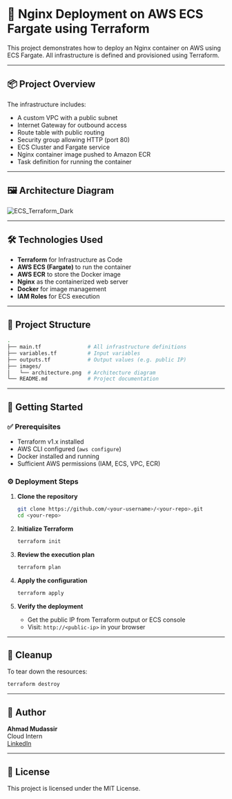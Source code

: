 # 🚀 Nginx Deployment on AWS ECS Fargate using Terraform

This project demonstrates how to deploy an Nginx container on AWS using ECS Fargate. All infrastructure is defined and provisioned using Terraform.

---

## 📦 Project Overview

The infrastructure includes:

- A custom VPC with a public subnet
- Internet Gateway for outbound access
- Route table with public routing
- Security group allowing HTTP (port 80)
- ECS Cluster and Fargate service
- Nginx container image pushed to Amazon ECR
- Task definition for running the container

---

## 🖼 Architecture Diagram

![ECS_Terraform_Dark](https://github.com/user-attachments/assets/f074e36b-a237-4a73-962f-05557902ca57)


---

## 🛠 Technologies Used

- **Terraform** for Infrastructure as Code
- **AWS ECS (Fargate)** to run the container
- **AWS ECR** to store the Docker image
- **Nginx** as the containerized web server
- **Docker** for image management
- **IAM Roles** for ECS execution

---

## 📁 Project Structure

```bash
.
├── main.tf               # All infrastructure definitions
├── variables.tf          # Input variables
├── outputs.tf            # Output values (e.g. public IP)
├── images/
│   └── architecture.png  # Architecture diagram
└── README.md             # Project documentation
```

---

## 🚀 Getting Started

### ✅ Prerequisites

- Terraform v1.x installed
- AWS CLI configured (`aws configure`)
- Docker installed and running
- Sufficient AWS permissions (IAM, ECS, VPC, ECR)

### ⚙️ Deployment Steps

1. **Clone the repository**
   ```bash
   git clone https://github.com/<your-username>/<your-repo>.git
   cd <your-repo>
   ```

2. **Initialize Terraform**
   ```bash
   terraform init
   ```

3. **Review the execution plan**
   ```bash
   terraform plan
   ```

4. **Apply the configuration**
   ```bash
   terraform apply
   ```

5. **Verify the deployment**
   - Get the public IP from Terraform output or ECS console
   - Visit: `http://<public-ip>` in your browser

---

## 🧹 Cleanup

To tear down the resources:

```bash
terraform destroy
```

---

## 🙋 Author

**Ahmad Mudassir**  
Cloud Intern  
[LinkedIn](https://www.linkedin.com/in/your-profile)

---

## 📝 License

This project is licensed under the MIT License.
